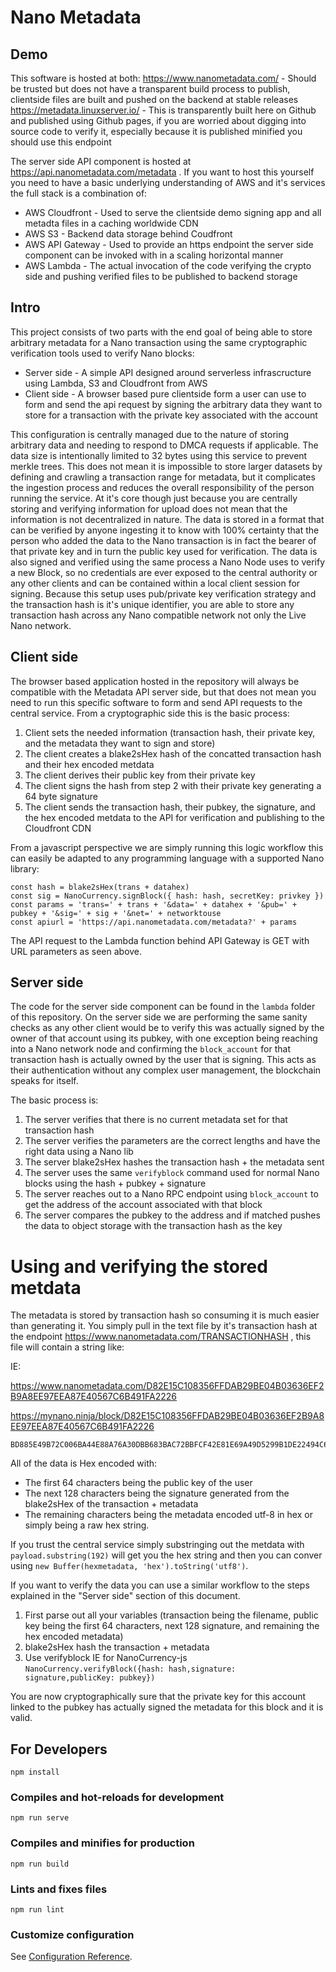 # Nano Metadata

## Demo

This software is hosted at both:
https://www.nanometadata.com/ - Should be trusted but does not have a transparent build process to publish, clientside files are built and pushed on the backend at stable releases
https://metadata.linuxserver.io/ - This is transparently built here on Github and published using Github pages, if you are worried about digging into source code to verify it, especially because it is published minified you should use this endpoint 

The server side API component is hosted at https://api.nanometadata.com/metadata . 
If you want to host this yourself you need to have a basic underlying understanding of AWS and it's services the full stack is a combination of: 
* AWS Cloudfront - Used to serve the clientside demo signing app and all metadta files in a caching worldwide CDN
* AWS S3 - Backend data storage behind Coudfront
* AWS API Gateway - Used to provide an https endpoint the server side component can be invoked with in a scaling horizontal manner
* AWS Lambda - The actual invocation of the code verifying the crypto side and pushing verified files to be published to backend storage

## Intro

This project consists of two parts with the end goal of being able to store arbitrary metadata for a Nano transaction using the same cryptographic verification tools used to verify Nano blocks:
* Server side - A simple API designed around serverless infrascructure using Lambda, S3 and Cloudfront from AWS
* Client side - A browser based pure clientside form a user can use to form and send the api request by signing the arbitrary data they want to store for a transaction with the private key associated with the account

This configuration is centrally managed due to the nature of storing arbitrary data and needing to respond to DMCA requests if applicable. The data size is intentionally limited to 32 bytes using this service to prevent merkle trees. This does not mean it is impossible to store larger datasets by defining and crawling a transaction range for metadata, but it complicates the ingestion process and reduces the overall responsibility of the person running the service. 
At it's core though just because you are centrally storing and verifying information for upload does not mean that the information is not decentralized in nature. The data is stored in a format that can be verified by anyone ingesting it to know with 100% certainty that the person who added the data to the Nano transaction is in fact the bearer of that private key and in turn the public key used for verification. 
The data is also signed and verified using the same process a Nano Node uses to verify a new Block, so no credentials are ever exposed to the central authority or any other clients and can be contained within a local client session for signing.
Because this setup uses pub/private key verification strategy and the transaction hash is it's unique identifier, you are able to store any transaction hash across any Nano compatible network not only the Live Nano network. 

## Client side

The browser based application hosted in the repository will always be compatible with the Metadata API server side, but that does not mean you need to run this specific software to form and send API requests to the central service.
From a cryptographic side this is the basic process:
1. Client sets the needed information (transaction hash, their private key, and the metadata they want to sign and store)
2. The client creates a blake2sHex hash of the concatted transaction hash and their hex encoded metdata
3. The client derives their public key from their private key
4. The client signs the hash from step 2 with their private key generating a 64 byte signature
5. The client sends the transaction hash, their pubkey, the signature, and the hex encoded metdata to the API for verification and publishing to the Cloudfront CDN

From a javascript perspective we are simply running this logic workflow this can easily be adapted to any programming language with a supported Nano library: 
```
const hash = blake2sHex(trans + datahex)
const sig = NanoCurrency.signBlock({ hash: hash, secretKey: privkey })
const params = 'trans=' + trans + '&data=' + datahex + '&pub=' + pubkey + '&sig=' + sig + '&net=' + networktouse
const apiurl = 'https://api.nanometadata.com/metadata?' + params
```

The API request to the Lambda function behind API Gateway is GET with URL parameters as seen above.

## Server side

The code for the server side component can be found in the `lambda` folder of this repository.
On the server side we are performing the same sanity checks as any other client would be to verify this was actually signed by the owner of that account using its pubkey, with one exception being reaching into a Nano network node and confirming the `block_account` for that transaction hash is actually owned by the user that is signing. This acts as their authentication without any complex user management, the blockchain speaks for itself.
 
The basic process is: 
1. The server verifies that there is no current metadata set for that transaction hash
2. The server verifies the parameters are the correct lengths and have the right data using a Nano lib
3. The server blake2sHex hashes the transaction hash + the metadata sent
4. The server uses the same `verifyblock` command used for normal Nano blocks using the hash + pubkey + signature
5. The server reaches out to a Nano RPC endpoint using `block_account` to get the address of the account associated with that block
6. The server compares the pubkey to the address and if matched pushes the data to object storage with the transaction hash as the key

# Using and verifying the stored metdata

The metadata is stored by transaction hash so consuming it is much easier than generating it. 
You simply pull in the text file by it's transaction hash at the endpoint https://www.nanometadata.com/TRANSACTIONHASH , this file will contain a string like: 

IE:

https://www.nanometadata.com/D82E15C108356FFDAB29BE04B03636EF2B9A8EE97EEA87E40567C6B491FA2226

https://mynano.ninja/block/D82E15C108356FFDAB29BE04B03636EF2B9A8EE97EEA87E40567C6B491FA2226

```
BD885E49B72C006BA44E88A76A30DBB683BAC72BBFCF42E81E69A49D5299B1DE22494C6589FDEDD3B1F3A88FA697F7410BDD813AD38A003765CF490F194D84E202D5853513495427FBFA96A7EEF3677EE86CD43BBBE002AF5C5EE52775757C0348656c6c6f204275696c64206f6666203a29
```

All of the data is Hex encoded with: 
* The first 64 characters being the public key of the user
* The next 128 characters being the signature generated from the blake2sHex of the transaction + metadata
* The remaining characters being the metadata encoded utf-8 in hex or simply being a raw hex string.

If you trust the central service simply substringing out the metdata with `payload.substring(192)` will get you the hex string and then you can conver using `new Buffer(hexmetadata, 'hex').toString('utf8')`.
 
If you want to verify the data you can use a similar workflow to the steps explained in the "Server side" section of this document.
1. First parse out all your variables (transaction being the filename, public key being the first 64 characters, next 128 signature, and remaining the hex encoded metadata)
2. blake2sHex hash the transaction + metadata
3. Use verifyblock IE for NanoCurrency-js `NanoCurrency.verifyBlock({hash: hash,signature: signature,publicKey: pubkey})`

You are now cryptographically sure that the private key for this account linked to the pubkey has actually signed the metadata for this block and it is valid.

## For Developers
```
npm install
```

### Compiles and hot-reloads for development
```
npm run serve
```

### Compiles and minifies for production
```
npm run build
```

### Lints and fixes files
```
npm run lint
```

### Customize configuration
See [Configuration Reference](https://cli.vuejs.org/config/).
